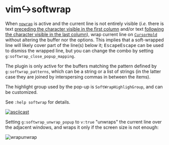 # vim↪softwrap

When [`nowrap`][1] is active and the current line is not entirely visible (_i.e._ there is text [preceding the character visible in the first column][2] and/or text [following the character visible in the last column][3]), wrap current line on [`CursorHold`][4] without altering the buffer nor the options. This implies that a soft-wrapped line will likely cover part of the line(s) below it; <kbd>Escape</kbd><kbd>Escape</kbd> can be used to dismiss the wrapped line, but you can change the combo by setting `g:softwrap_close_popup_mapping`.

The plugin is only active for the buffers matching the pattern defined by `g:softwrap_patterns`, which can be a string or a list of strings (in the latter case they are joined by interspersing commas in between the items).

The highlight group used by the pop-up is `SoftWrapHighlighGroup`, and can be customized.

See `:help softwrap` for details.


[![asciicast](https://asciinema.org/a/cl9Cctupv8MXIAvayz2rLkis3.svg)](https://asciinema.org/a/cl9Cctupv8MXIAvayz2rLkis3)

Setting `g:softwrap_unwrap_popup` to `v:true` "unwraps" the current line over the adjacent windows, and wraps it only if the screen size is not enough:

![wrapunwrap](https://user-images.githubusercontent.com/20521900/207529784-b0a542b5-e645-470e-b2a4-af94ffceb479.png)


[1]: https://vimhelp.org/options.txt.html#%27nowrap%27
[2]: https://vimhelp.org/options.txt.html#lcs-precedes
[3]: https://vimhelp.org/options.txt.html#lcs-extends
[4]: https://vimhelp.org/autocmd.txt.html#CursorHold
